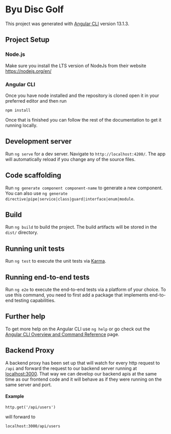 # Byu Disc Golf

This project was generated with [Angular CLI](https://github.com/angular/angular-cli) version 13.1.3.

## Project Setup

### Node.js

Make sure you install the LTS version of NodeJs from their website https://nodejs.org/en/

### Angular CLI

Once you have node installed and the repository is cloned open it in your preferred editor and then run

```shell
npm install
```

Once that is finished you can follow the rest of the documentation to get it running locally.

## Development server

Run `ng serve` for a dev server. Navigate to `http://localhost:4200/`. The app will automatically reload if you change any of the source files.

## Code scaffolding

Run `ng generate component component-name` to generate a new component. You can also use `ng generate directive|pipe|service|class|guard|interface|enum|module`.

## Build

Run `ng build` to build the project. The build artifacts will be stored in the `dist/` directory.

## Running unit tests

Run `ng test` to execute the unit tests via [Karma](https://karma-runner.github.io).

## Running end-to-end tests

Run `ng e2e` to execute the end-to-end tests via a platform of your choice. To use this command, you need to first add a package that implements end-to-end testing capabilities.

## Further help

To get more help on the Angular CLI use `ng help` or go check out the [Angular CLI Overview and Command Reference](https://angular.io/cli) page.

## Backend Proxy

A backend proxy has been set up that will watch for every http request to `/api` and forward the request to our backend server running at [localhost:3000](localhost:3000).  That way we can develop our backend apis at the same time as our frontend code and it will behave as if they were running on the same server and port.

#### Example
```
http.get('/api/users')
```
will forward to 
```
localhost:3000/api/users
```

